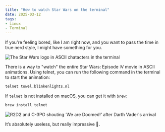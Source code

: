 ```yaml
---
title: "How to watch Star Wars on the terminal"
date: 2025-03-12
tags:
- Linux
- Terminal
---
```


If you're feeling bored, like I am right now, and you want to pass the time in true nerd style, I might have something for you.

![The Star Wars logo in ASCII chatacters in the terminal](images/star-wars-in-terminal.png)

There is a way to "watch" the entire Star Wars: Episode IV movie in ASCII animations.
Using telnet, you can run the following command in the terminal to start the animation:

```bash
telnet towel.blinkenlights.nl
```

If `telnet` is not installed on macOS, you can get it with `brew`:

```bash
brew install telnet
```

![R2D2 and C-3PO shouting ‘We are Doomed!’ after Darth Vader's arrival](images/starwars-we-are-doomed.png)


It’s absolutely useless, but really impressive 🤩.